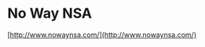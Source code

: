 <!--
id: 58064594779
link: http://tumblr.atmos.org/post/58064594779/no-way-nsa
slug: no-way-nsa
date: Mon Aug 12 2013 08:54:47 GMT-0700 (PDT)
publish: 2013-08-012
tags: 
title: No Way NSA
-->


No Way NSA
==========

[http://www.nowaynsa.com/](http://www.nowaynsa.com/)

